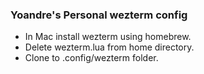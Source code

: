 
### Yoandre's Personal wezterm config

 - In Mac install wezterm using homebrew.
 - Delete wezterm.lua from home directory.
 - Clone to .config/wezterm folder.
